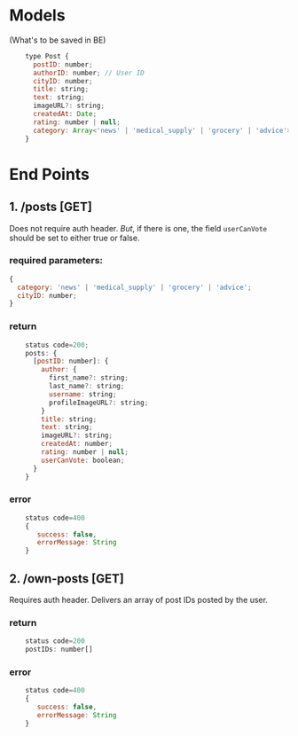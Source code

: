# Models

(What's to be saved in BE)

```javascript
    type Post {
      postID: number;
      authorID: number; // User ID
      cityID: number;
      title: string;
      text: string;
      imageURL?: string;
      createdAt: Date;
      rating: number | null;
      category: Array<'news' | 'medical_supply' | 'grocery' | 'advice'>
    }
```

# End Points

## 1. /posts [GET]

Does not require auth header. _But_, if there is one, the field `userCanVote` should be set to either true or false.

### required parameters:

```javascript
{
  category: 'news' | 'medical_supply' | 'grocery' | 'advice';
  cityID: number;
}
```

### return

```javascript
    status code=200;
    posts: {
      [postID: number]: {
        author: {
          first_name?: string;
          last_name?: string;
          username: string;
          profileImageURL?: string;
        }
        title: string;
        text: string;
        imageURL?: string;
        createdAt: number;
        rating: number | null;
        userCanVote: boolean;
      }
    }
```

### error

```javascript
    status code=400
    {
       success: false,
       errorMessage: String
    }
```

## 2. /own-posts [GET]

Requires auth header. Delivers an array of post IDs posted by the user.

### return

```javascript
    status code=200
    postIDs: number[]
```

### error

```javascript
    status code=400
    {
       success: false,
       errorMessage: String
    }
```
